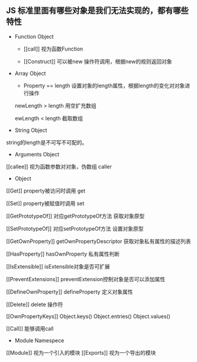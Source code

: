 ## JS 标准里面有哪些对象是我们无法实现的，都有哪些特性

* Function Object

  * [[call]] 视为函数Function
  
  * [[Construct]] 可以被new 操作符调用，根据new的规则返回对象
  
* Array Object

  * Property == length
  设置对象的length属性，根据length的变化对对象进行操作
  
  newLength > length 用空扩充数组
  
  ewLength < length 截取数组

* String Object

string的length是不可写不可配的。

* Arguments Object

[[callee]] 视为函数参数对对象，伪数组 caller

* Object

[[Get]] property被访问时调用 get

[[Set]] property被赋值时调用 set

[[GetPrototypeOf]] 对应getPrototypeOf方法 获取对象原型

[[SetPrototypeOf]] 对应setPrototypeOf方法 设置对象原型

[[GetOwnProperty]] getOwnPropertyDescriptor 获取对象私有属性的描述列表

[[HasProperty]] hasOwnProperty 私有属性判断

[[IsExtensible]] isExtensible对象是否可扩展

[[PreventExtensions]] preventExtension控制对象是否可以添加属性

[[DefineOwnProperty]] defineProperty 定义对象属性

[[Delete]] delete 操作符

[[OwnPropertyKeys]] Object.keys() Object.entries() Object.values()

[[Call]] 能够调用call

* Module Namespece

[[Module]] 视为一个引入的模块
[[Exports]] 视为一个导出的模块
